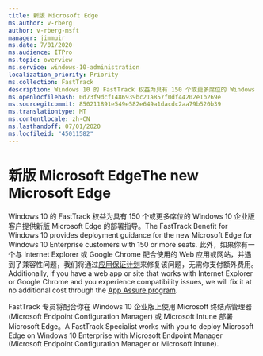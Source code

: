 ```yaml
---
title: 新版 Microsoft Edge
ms.author: v-rberg
author: v-rberg-msft
manager: jimmuir
ms.date: 7/01/2020
ms.audience: ITPro
ms.topic: overview
ms.service: windows-10-administration
localization_priority: Priority
ms.collection: FastTrack
description: Windows 10 的 FastTrack 权益为具有 150 个或更多席位的 Windows 10 企业版客户提供新版 Microsoft Edge 的部署指导。
ms.openlocfilehash: 0d73f9dcf1486939bc21a857f0df44202e1b269e
ms.sourcegitcommit: 850211891e549e582e649a1dacdc2aa79b520b39
ms.translationtype: MT
ms.contentlocale: zh-CN
ms.lasthandoff: 07/01/2020
ms.locfileid: "45011582"
---
```

# <a name="the-new-microsoft-edge"></a><span data-ttu-id="f9634-103">新版 Microsoft Edge</span><span class="sxs-lookup"><span data-stu-id="f9634-103">The new Microsoft Edge</span></span>

<span data-ttu-id="f9634-104">Windows 10 的 FastTrack 权益为具有 150 个或更多席位的 Windows 10 企业版客户提供新版 Microsoft Edge 的部署指导。</span><span class="sxs-lookup"><span data-stu-id="f9634-104">The FastTrack Benefit for Windows 10 provides deployment guidance for the new Microsoft Edge for Windows 10 Enterprise customers with 150 or more seats.</span></span> <span data-ttu-id="f9634-105">此外，如果你有一个与 Internet Explorer 或 Google Chrome 配合使用的 Web 应用或网站，并遇到了兼容性问题，我们将通过[应用保证计划](Win-10-app-assure.md)来修复该问题，无需你支付额外费用。</span><span class="sxs-lookup"><span data-stu-id="f9634-105">Additionally, if you have a web app or site that works with Internet Explorer or Google Chrome and you experience compatibility issues, we will fix it at no additional cost through the [App Assure program](Win-10-app-assure.md).</span></span>

<span data-ttu-id="f9634-106">FastTrack 专员将配合你在 Windows 10 企业版上使用 Microsoft 终结点管理器 (Microsoft Endpoint Configuration Manager) 或 Microsoft Intune 部署 Microsoft Edge。</span><span class="sxs-lookup"><span data-stu-id="f9634-106">A FastTrack Specialist works with you to deploy Microsoft Edge on Windows 10 Enterprise with Microsoft Endpoint Manager (Microsoft Endpoint Configuration Manager or Microsoft Intune).</span></span>


